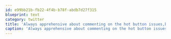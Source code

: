 ```yaml
---
id: e99bb21b-fb22-4f4b-b78f-abdb7d27f315
blueprint: text
category: twitter
title: 'Always apprehensive about commenting on the hot button issues,but nobody deserves the shame the guys got, or the threats she did.'
caption: 'Always apprehensive about commenting on the hot button issues,but nobody deserves the shame the guys got, or the threats she did.'
---
```

